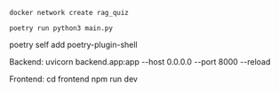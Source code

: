 


`docker network create rag_quiz`

`poetry run python3 main.py`

poetry self add poetry-plugin-shell


Backend:
uvicorn backend.app:app --host 0.0.0.0 --port 8000 --reload

Frontend:
cd frontend 
npm run dev